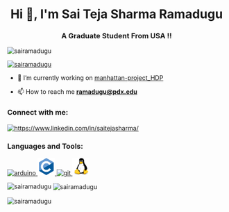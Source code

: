 <h1 align="center">Hi 👋, I'm Sai Teja Sharma Ramadugu</h1>
<h3 align="center">A Graduate Student From USA !!</h3>

<p align="left"> <img src="https://komarev.com/ghpvc/?username=sairamadugu&label=Profile%20views&color=0e75b6&style=flat" alt="sairamadugu" /> </p>

<p align="left"> <a href="https://github.com/ryo-ma/github-profile-trophy"><img src="https://github-profile-trophy.vercel.app/?username=sairamadugu" alt="sairamadugu" /></a> </p>

- 🔭 I’m currently working on [manhattan-project_HDP](https://github.com/sairamadugu/manhattan-project_HDP.git)

- 📫 How to reach me **ramadugu@pdx.edu**

<h3 align="left">Connect with me:</h3>
<p align="left">
<a href="https://www.linkedin.com/in/saitejasharma/" target="blank"><img align="center" src="https://raw.githubusercontent.com/rahuldkjain/github-profile-readme-generator/master/src/images/icons/Social/linked-in-alt.svg" alt="https://www.linkedin.com/in/saitejasharma/" height="30" width="40" /></a>
</p>

<h3 align="left">Languages and Tools:</h3>
<p align="left"> <a href="https://www.arduino.cc/" target="_blank" rel="noreferrer"> <img src="https://cdn.worldvectorlogo.com/logos/arduino-1.svg" alt="arduino" width="40" height="40"/> </a> <a href="https://www.cprogramming.com/" target="_blank" rel="noreferrer"> <img src="https://raw.githubusercontent.com/devicons/devicon/master/icons/c/c-original.svg" alt="c" width="40" height="40"/> </a> <a href="https://git-scm.com/" target="_blank" rel="noreferrer"> <img src="https://www.vectorlogo.zone/logos/git-scm/git-scm-icon.svg" alt="git" width="40" height="40"/> </a> <a href="https://www.linux.org/" target="_blank" rel="noreferrer"> <img src="https://raw.githubusercontent.com/devicons/devicon/master/icons/linux/linux-original.svg" alt="linux" width="40" height="40"/> </a> </p>

<p><img align="left" src="https://github-readme-stats.vercel.app/api/top-langs?username=sairamadugu&show_icons=true&locale=en&layout=compact" alt="sairamadugu" /></p>

<p>&nbsp;<img align="center" src="https://github-readme-stats.vercel.app/api?username=sairamadugu&show_icons=true&locale=en" alt="sairamadugu" /></p>

<p><img align="center" src="https://github-readme-streak-stats.herokuapp.com/?user=sairamadugu&" alt="sairamadugu" /></p>
